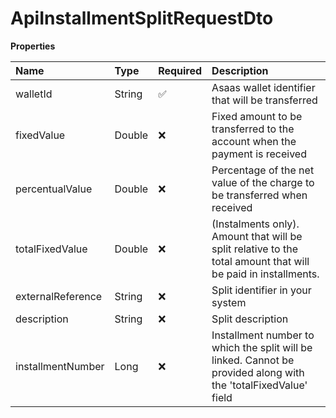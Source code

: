 # ApiInstallmentSplitRequestDto

**Properties**

| Name              | Type   | Required | Description                                                                                                     |
| :---------------- | :----- | :------- | :-------------------------------------------------------------------------------------------------------------- |
| walletId          | String | ✅       | Asaas wallet identifier that will be transferred                                                                |
| fixedValue        | Double | ❌       | Fixed amount to be transferred to the account when the payment is received                                      |
| percentualValue   | Double | ❌       | Percentage of the net value of the charge to be transferred when received                                       |
| totalFixedValue   | Double | ❌       | (Instalments only). Amount that will be split relative to the total amount that will be paid in installments.   |
| externalReference | String | ❌       | Split identifier in your system                                                                                 |
| description       | String | ❌       | Split description                                                                                               |
| installmentNumber | Long   | ❌       | Installment number to which the split will be linked. Cannot be provided along with the 'totalFixedValue' field |

<!-- This file was generated by liblab | https://liblab.com/ -->
